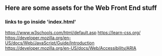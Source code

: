 ## Here are some assets for the Web Front End stuff

### links to go inside 'index.html'
https://www.w3schools.com/html/default.asp
https://learn-css.org/
https://developer.mozilla.org/en-US/docs/Web/JavaScript/Guide/Introduction
https://developer.mozilla.org/en-US/docs/Web/Accessibility/ARIA

